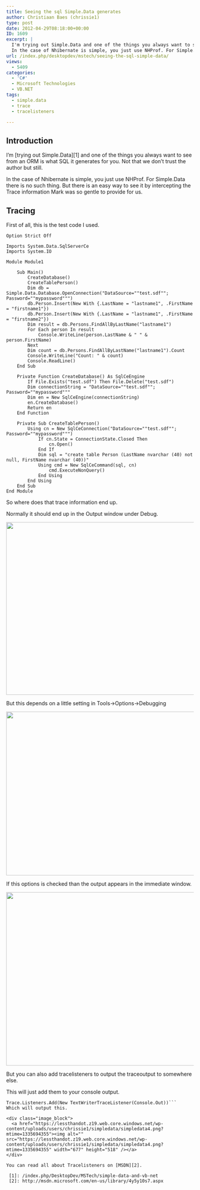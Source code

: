 ```yaml
---
title: Seeing the sql Simple.Data generates
author: Christiaan Baes (chrissie1)
type: post
date: 2012-04-29T08:18:00+00:00
ID: 1609
excerpt: |
  I'm trying out Simple.Data and one of the things you always want to see from an ORM is what SQL it generates for you. Not that we don't trust the author but still.
  In the case of Nhibernate is simple, you just use NHProf. For Simple.Data there is no such thing. But there is an easy way to see it by intercepting the Trace information Mark was so gentle to provide for us.
url: /index.php/desktopdev/mstech/seeing-the-sql-simple-data/
views:
  - 5409
categories:
  - 'C#'
  - Microsoft Technologies
  - VB.NET
tags:
  - simple.data
  - trace
  - tracelisteners

---
```

## Introduction

I&#8217;m [trying out Simple.Data][1] and one of the things you always want to see from an ORM is what SQL it generates for you. Not that we don&#8217;t trust the author but still.
  
In the case of Nhibernate is simple, you just use NHProf. For Simple.Data there is no such thing. But there is an easy way to see it by intercepting the Trace information Mark was so gentle to provide for us.

## Tracing

First of all, this is the test code I used.

```vbnet
Option Strict Off

Imports System.Data.SqlServerCe
Imports System.IO

Module Module1

    Sub Main()
        CreateDatabase()
        CreateTablePerson()
        Dim db = Simple.Data.Database.OpenConnection("DataSource=""test.sdf""; Password=""mypassword""")
        db.Person.Insert(New With {.LastName = "lastname1", .FirstName = "firstname1"})
        db.Person.Insert(New With {.LastName = "lastname1", .FirstName = "firstname2"})
        Dim result = db.Persons.FindAllByLastName("lastname1")
        For Each person In result
            Console.WriteLine(person.LastName & " " & person.FirstName)
        Next
        Dim count = db.Persons.FindAllByLastName("lastname1").Count
        Console.WriteLine("Count: " & count)
        Console.ReadLine()
    End Sub

    Private Function CreateDatabase() As SqlCeEngine
        If File.Exists("test.sdf") Then File.Delete("test.sdf")
        Dim connectionString = "DataSource=""test.sdf""; Password=""mypassword"""
        Dim en = New SqlCeEngine(connectionString)
        en.CreateDatabase()
        Return en
    End Function

    Private Sub CreateTablePerson()
        Using cn = New SqlCeConnection("DataSource=""test.sdf""; Password=""mypassword""")
            If cn.State = ConnectionState.Closed Then
                cn.Open()
            End If
            Dim sql = "create table Person (LastName nvarchar (40) not null, FirstName nvarchar (40))"
            Using cmd = New SqlCeCommand(sql, cn)
                cmd.ExecuteNonQuery()
            End Using
        End Using
    End Sub
End Module
```
So where does that trace information end up. 

Normally it should end up in the Output window under Debug.

<div class="image_block">
  <a href="https://lessthandot.z19.web.core.windows.net/wp-content/uploads/users/chrissie1/simpledata/simpledata2.png?mtime=1335694334"><img alt="" src="https://lessthandot.z19.web.core.windows.net/wp-content/uploads/users/chrissie1/simpledata/simpledata2.png?mtime=1335694334" width="711" height="464" /></a>
</div>

But this depends on a little setting in Tools->Options->Debugging

<div class="image_block">
  <a href="https://lessthandot.z19.web.core.windows.net/wp-content/uploads/users/chrissie1/simpledata/simpledata1.png?mtime=1335694325"><img alt="" src="https://lessthandot.z19.web.core.windows.net/wp-content/uploads/users/chrissie1/simpledata/simpledata1.png?mtime=1335694325" width="757" height="440" /></a>
</div>

If this options is checked than the output appears in the immediate window.

<div class="image_block">
  <a href="https://lessthandot.z19.web.core.windows.net/wp-content/uploads/users/chrissie1/simpledata/simpledata3.png?mtime=1335694344"><img alt="" src="https://lessthandot.z19.web.core.windows.net/wp-content/uploads/users/chrissie1/simpledata/simpledata3.png?mtime=1335694344" width="711" height="466" /></a>
</div>

But you can also add tracelisteners to output the traceoutput to somewhere else.

This will just add them to your console output.

```vbnet
Trace.Listeners.Add(New TextWriterTraceListener(Console.Out))```
Which will output this.

<div class="image_block">
  <a href="https://lessthandot.z19.web.core.windows.net/wp-content/uploads/users/chrissie1/simpledata/simpledata4.png?mtime=1335694355"><img alt="" src="https://lessthandot.z19.web.core.windows.net/wp-content/uploads/users/chrissie1/simpledata/simpledata4.png?mtime=1335694355" width="677" height="518" /></a>
</div>

You can read all about Tracelisteners on [MSDN][2].

 [1]: /index.php/DesktopDev/MSTech/simple-data-and-vb-net
 [2]: http://msdn.microsoft.com/en-us/library/4y5y10s7.aspx